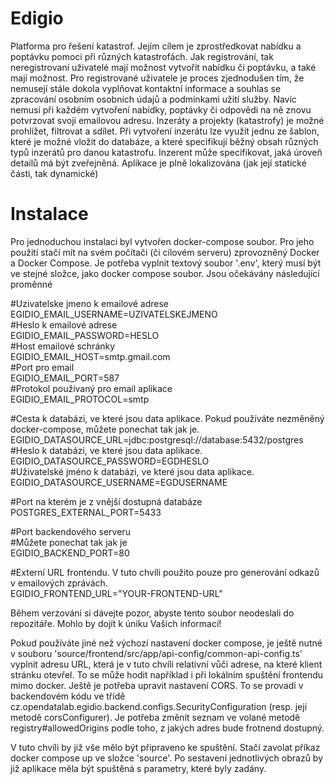 # Edigio
Platforma pro řešení katastrof. Jejím cílem je zprostředkovat nabídku a poptávku pomoci při různých katastrofách. Jak registrování, tak neregistrovaní uživatelé mají možnost vytvořit nabídku či poptávku, a také mají možnost. Pro registrované uživatele je proces zjednodušen tím, že nemusejí stále dokola vyplňovat kontaktní informace a souhlas se zpracování osobním osobních údajů a podmínkami užití služby. Navíc nemusí při každém vytvoření nabídky, poptávky či odpovědi na ně znovu potvrzovat svoji emailovou adresu. Inzeráty a projekty (katastrofy) je možné prohlížet, filtrovat a sdílet. Při vytvoření inzerátu lze využít jednu ze šablon, které je možné vložit do databáze, a které specifikují běžný obsah různých typů inzerátů pro danou katastrofu.  Inzerent může specifikovat, jaká úroveň detailů má být zveřejněná. Aplikace je plně lokalizována (jak její statické části, tak dynamické)

# Instalace
Pro jednoduchou instalaci byl vytvořen docker-compose soubor. Pro jeho použití stačí mít na svém počítači (či cílovém serveru) zprovozněný Docker a Docker Compose. Je potřeba vyplnit textový soubor '.env', který musí být ve stejné složce, jako docker compose soubor. Jsou očekávány následující proměnné

#Uzivatelske jmeno k emailové adrese \
EGIDIO_EMAIL_USERNAME=UZIVATELSKEJMENO \
#Heslo k emailové adrese \
EGIDIO_EMAIL_PASSWORD=HESLO \
#Host emailové schránky \
EGIDIO_EMAIL_HOST=smtp.gmail.com \
#Port pro email \
EGIDIO_EMAIL_PORT=587 \
#Protokol používaný pro email aplikace \
EGIDIO_EMAIL_PROTOCOL=smtp 

#Cesta k databázi, ve které jsou data aplikace. Pokud používáte nezměněný docker-compose, můžete ponechat tak jak je. \
EGIDIO_DATASOURCE_URL=jdbc:postgresql://database:5432/postgres \
#Heslo k databázi, ve které jsou data aplikace. \
EGIDIO_DATASOURCE_PASSWORD=EGDHESLO \
#Uživatelské jméno k databázi, ve které jsou data aplikace. \
EGIDIO_DATASOURCE_USERNAME=EGDUSERNAME 

#Port na kterém je z vnější dostupná databáze \
POSTGRES_EXTERNAL_PORT=5433 

#Port backendového serveru \
#Můžete ponechat tak jak je \
EGIDIO_BACKEND_PORT=80 

#Externí URL frontendu. V tuto chvíli použito pouze pro generování odkazů v emailových zprávách. \
EGIDIO_FRONTEND_URL="YOUR-FRONTEND-URL"

Během verzování si dávejte pozor, abyste tento soubor neodeslali do repozitáře. Mohlo by dojít k úniku Vašich informací!

Pokud používáte jiné než výchozí nastavení docker compose, je ještě nutné v souboru 'source/frontend/src/app/api-config/common-api-config.ts' vyplnit adresu URL, která je v tuto chvíli relativní vůči adrese, na které klient stránku otevřel. To se může hodit například i při lokálním spuštění frontendu mimo docker. Ještě je potřeba upravit nastavení CORS. To se provadí v backendovém kódu ve třídě cz.opendatalab.egidio.backend.configs.SecurityConfiguration (resp. její metodě corsConfigurer). Je potřeba změnit seznam ve volané metodě registry#allowedOrigins podle toho, z jakých adres bude frotnend dostupný. 

V tuto chvíli by již vše mělo být připraveno ke spuštění. Stačí zavolat příkaz docker compose up ve složce 'source'. Po sestavení jednotlivých obrazů by již aplikace měla být spuštěná s parametry, které byly zadány.
